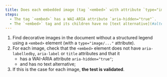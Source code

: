```yaml
---
title: Does each embedded image (tag `<embed>` with attribute `type="image/..."`) [decorative image](#image-de-decoration), without [legend](#legende-d-image), meet these conditions?
steps:
  - The tag `<embed>` has a WAI-ARIA attribute `aria-hidden="true"`.
  - The `<embed>` tag and its children have no [text alternative](#alternative-text-image).
---
```


1. Find decorative images in the document without a structured legend using a `<embed>` element (with a `type="image/..."` attribute).
2. For each image, check that the `<embed>` element does not have `aria-labelledby`, `aria-label` or `title` attributes and that it
   - has a WAI-ARIA attribute `aria-hidden="true"`;
   - and has no text alternative;
3. If this is the case for each image, **the test is validated**.
